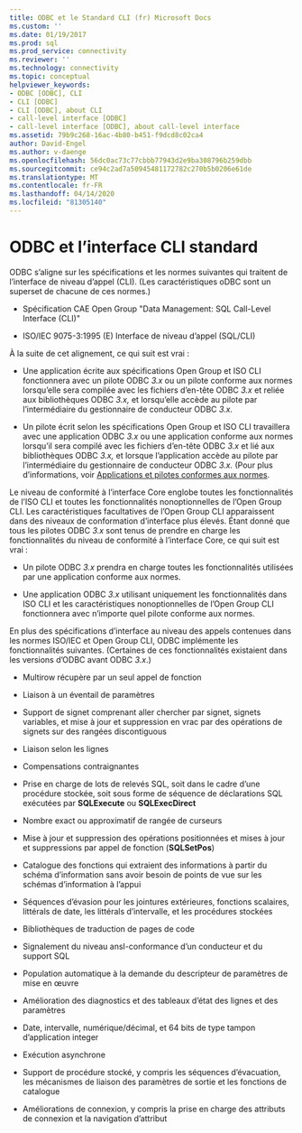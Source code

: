 ```yaml
---
title: ODBC et le Standard CLI (fr) Microsoft Docs
ms.custom: ''
ms.date: 01/19/2017
ms.prod: sql
ms.prod_service: connectivity
ms.reviewer: ''
ms.technology: connectivity
ms.topic: conceptual
helpviewer_keywords:
- ODBC [ODBC], CLI
- CLI [ODBC]
- CLI [ODBC], about CLI
- call-level interface [ODBC]
- call-level interface [ODBC], about call-level interface
ms.assetid: 79b9c268-16ac-4b80-b451-f9dcd8c02ca4
author: David-Engel
ms.author: v-daenge
ms.openlocfilehash: 56dc0ac73c77cbbb77943d2e9ba308796b259dbb
ms.sourcegitcommit: ce94c2ad7a50945481172782c270b5b0206e61de
ms.translationtype: MT
ms.contentlocale: fr-FR
ms.lasthandoff: 04/14/2020
ms.locfileid: "81305140"
---
```

# <a name="odbc-and-the-standard-cli"></a>ODBC et l’interface CLI standard
ODBC s’aligne sur les spécifications et les normes suivantes qui traitent de l’interface de niveau d’appel (CLI). (Les caractéristiques oDBC sont un superset de chacune de ces normes.)  
  
-   Spécification CAE Open Group "Data Management: SQL Call-Level Interface (CLI)"  
  
-   ISO/IEC 9075-3:1995 (E) Interface de niveau d’appel (SQL/CLI)  
  
 À la suite de cet alignement, ce qui suit est vrai :  
  
-   Une application écrite aux spécifications Open Group et ISO CLI fonctionnera avec un pilote ODBC *3.x* ou un pilote conforme aux normes lorsqu’elle sera compilée avec les fichiers d’en-tête ODBC *3.x* et reliée aux bibliothèques ODBC *3.x,* et lorsqu’elle accède au pilote par l’intermédiaire du gestionnaire de conducteur ODBC *3.x.*  
  
-   Un pilote écrit selon les spécifications Open Group et ISO CLI travaillera avec une application ODBC *3.x* ou une application conforme aux normes lorsqu’il sera compilé avec les fichiers d’en-tête ODBC *3.x* et lié aux bibliothèques ODBC *3.x,* et lorsque l’application accède au pilote par l’intermédiaire du gestionnaire de conducteur ODBC *3.x.* (Pour plus d’informations, voir [Applications et pilotes conformes aux normes](../../odbc/reference/develop-app/standards-compliant-applications-and-drivers.md).  
  
 Le niveau de conformité à l’interface Core englobe toutes les fonctionnalités de l’ISO CLI et toutes les fonctionnalités nonoptionnelles de l’Open Group CLI. Les caractéristiques facultatives de l’Open Group CLI apparaissent dans des niveaux de conformation d’interface plus élevés. Étant donné que tous les pilotes ODBC *3.x* sont tenus de prendre en charge les fonctionnalités du niveau de conformité à l’interface Core, ce qui suit est vrai :  
  
-   Un pilote ODBC *3.x* prendra en charge toutes les fonctionnalités utilisées par une application conforme aux normes.  
  
-   Une application ODBC *3.x* utilisant uniquement les fonctionnalités dans ISO CLI et les caractéristiques nonoptionnelles de l’Open Group CLI fonctionnera avec n’importe quel pilote conforme aux normes.  
  
 En plus des spécifications d’interface au niveau des appels contenues dans les normes ISO/IEC et Open Group CLI, ODBC implémente les fonctionnalités suivantes. (Certaines de ces fonctionnalités existaient dans les versions d’ODBC avant ODBC *3.x*.)  
  
-   Multirow récupère par un seul appel de fonction  
  
-   Liaison à un éventail de paramètres  
  
-   Support de signet comprenant aller chercher par signet, signets variables, et mise à jour et suppression en vrac par des opérations de signets sur des rangées discontiguous  
  
-   Liaison selon les lignes  
  
-   Compensations contraignantes  
  
-   Prise en charge de lots de relevés SQL, soit dans le cadre d’une procédure stockée, soit sous forme de séquence de déclarations SQL exécutées par **SQLExecute** ou **SQLExecDirect**  
  
-   Nombre exact ou approximatif de rangée de curseurs  
  
-   Mise à jour et suppression des opérations positionnées et mises à jour et suppressions par appel de fonction (**SQLSetPos**)  
  
-   Catalogue des fonctions qui extraient des informations à partir du schéma d’information sans avoir besoin de points de vue sur les schémas d’information à l’appui  
  
-   Séquences d’évasion pour les jointures extérieures, fonctions scalaires, littérals de date, les littérals d’intervalle, et les procédures stockées  
  
-   Bibliothèques de traduction de pages de code  
  
-   Signalement du niveau ansI-conformance d’un conducteur et du support SQL  
  
-   Population automatique à la demande du descripteur de paramètres de mise en œuvre  
  
-   Amélioration des diagnostics et des tableaux d’état des lignes et des paramètres  
  
-   Date, intervalle, numérique/décimal, et 64 bits de type tampon d’application integer  
  
-   Exécution asynchrone  
  
-   Support de procédure stocké, y compris les séquences d’évacuation, les mécanismes de liaison des paramètres de sortie et les fonctions de catalogue  
  
-   Améliorations de connexion, y compris la prise en charge des attributs de connexion et la navigation d’attribut
